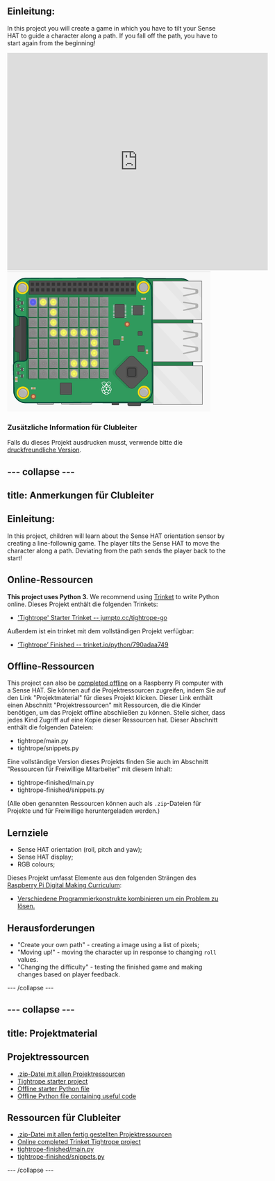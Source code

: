 ## Einleitung:

In this project you will create a game in which you have to tilt your Sense HAT to guide a character along a path. If you fall off the path, you have to start again from the beginning!

<div class="trinket">
  <iframe src="https://trinket.io/embed/python/790adaa749?outputOnly=true&start=result" width="600" height="500" frameborder="0" marginwidth="0" marginheight="0" allowfullscreen mark="crwd-mark">
</iframe> <img src="images/tightrope-final.png" />
</div>

### Zusätzliche Information für Clubleiter

Falls du dieses Projekt ausdrucken musst, verwende bitte die [druckfreundliche Version](https://projects.raspberrypi.org/en/projects/tightrope/print).

## \--- collapse \---

## title: Anmerkungen für Clubleiter

## Einleitung:

In this project, children will learn about the Sense HAT orientation sensor by creating a line-follownig game. The player tilts the Sense HAT to move the character along a path. Deviating from the path sends the player back to the start!

## Online-Ressourcen

**This project uses Python 3.** We recommend using [Trinket](https://trinket.io/) to write Python online. Dieses Projekt enthält die folgenden Trinkets:

* ['Tightrope' Starter Trinket -- jumpto.cc/tightrope-go](http://jumpto.cc/tightrope-go)

Außerdem ist ein trinket mit dem vollständigen Projekt verfügbar:

* [‘Tightrope’ Finished -- trinket.io/python/790adaa749](https://trinket.io/python/790adaa749)

## Offline-Ressourcen

This project can also be [completed offline](https://www.codeclubprojects.org/en-GB/resources/physical-sense-hat/) on a Raspberry Pi computer with a Sense HAT. Sie können auf die Projektressourcen zugreifen, indem Sie auf den Link "Projektmaterial" für dieses Projekt klicken. Dieser Link enthält einen Abschnitt "Projektressourcen" mit Ressourcen, die die Kinder benötigen, um das Projekt offline abschließen zu können. Stelle sicher, dass jedes Kind Zugriff auf eine Kopie dieser Ressourcen hat. Dieser Abschnitt enthält die folgenden Dateien:

* tightrope/main.py
* tightrope/snippets.py

Eine vollständige Version dieses Projekts finden Sie auch im Abschnitt "Ressourcen für Freiwillige Mitarbeiter" mit diesem Inhalt:

* tightrope-finished/main.py
* tightrope-finished/snippets.py

(Alle oben genannten Ressourcen können auch als `.zip`-Dateien für Projekte und für Freiwillige heruntergeladen werden.)

## Lernziele

* Sense HAT orientation (roll, pitch and yaw);
* Sense HAT display;
* RGB colours;

Dieses Projekt umfasst Elemente aus den folgenden Strängen des [Raspberry Pi Digital Making Curriculum](http://rpf.io/curriculum):

* [Verschiedene Programmierkonstrukte kombinieren um ein Problem zu lösen.](https://www.raspberrypi.org/curriculum/programming/builder)

## Herausforderungen

* "Create your own path" - creating a image using a list of pixels;
* "Moving up!" - moving the character up in response to changing `roll` values.
* "Changing the difficulty" - testing the finished game and making changes based on player feedback.

\--- /collapse \---

## \--- collapse \---

## title: Projektmaterial

## Projektressourcen

* [.zip-Datei mit allen Projektressourcen](resources/tightrope-project-resources.zip)
* [Tightrope starter project](http://jumpto.cc/tightrope-go)
* [Offline starter Python file](resources/tightrope-main.py)
* [Offline Python file containing useful code](resources/tightrope-snippets.py)

## Ressourcen für Clubleiter

* [.zip-Datei mit allen fertig gestellten Projektressourcen](resources/tightrope-volunteer-resources.zip)
* [Online completed Trinket Tightrope project](https://trinket.io/python/790adaa749)
* [tightrope-finished/main.py](resources/tightrope-finished-main.py)
* [tightrope-finished/snippets.py](resources/tightrope-finished-snippets.py)

\--- /collapse \---